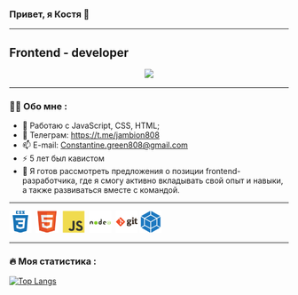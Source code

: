 ### Привет, я Костя 👋
---
## Frontend - developer

<div id="header" align="center">
  <img src="https://media.giphy.com/media/qgQUggAC3Pfv687qPC/giphy.gif" width="300"/>
</div>

---

### :man_technologist: Обо мне :

- 🌱 Работаю с JavaScript, CSS, HTML;
- 💬 Телеграм: https://t.me/jambion808
- 📫 E-mail: Constantine.green808@gmail.com
- ⚡ 5 лет был кавистом
- 📧 Я готов рассмотреть предложения о позиции frontend-разработчика, где я смогу активно вкладывать свой опыт и навыки, а также развиваться вместе с командой.


---

<div>
  <img src="https://github.com/devicons/devicon/blob/master/icons/css3/css3-plain-wordmark.svg"  title="CSS3" alt="CSS" width="40" height="40"/>&nbsp;
  <img src="https://github.com/devicons/devicon/blob/master/icons/html5/html5-original.svg" title="HTML5" alt="HTML" width="40" height="40"/>&nbsp;
  <img src="https://github.com/devicons/devicon/blob/master/icons/javascript/javascript-original.svg" title="JavaScript" alt="JavaScript" width="40" height="40"/>&nbsp;
  <img src="https://github.com/devicons/devicon/blob/master/icons/nodejs/nodejs-original-wordmark.svg" title="NodeJS" alt="NodeJS" width="40" height="40"/>&nbsp;
  <img src="https://github.com/devicons/devicon/blob/master/icons/git/git-original-wordmark.svg" title="Git" **alt="Git" width="40" height="40"/>
  <img src="https://github.com/devicons/devicon/blob/master/icons/webpack/webpack-plain.svg" title="Webpack" **alt="Webpack" width="40" height="40"/>
</div>

---


### :fire: Моя статистика :

[![Top Langs](https://github-readme-stats.vercel.app/api/top-langs/?username=Jambion808&layout=compact&theme=vision-friendly-dark)](https://github.com/anuraghazra/github-readme-stats)
<!--
**Jambion808/Jambion808** is a ✨ _special_ ✨ repository because its `README.md` (this file) appears on your GitHub profile.

Here are some ideas to get you started:

- 🔭 I’m currently working on ...
- 🌱 I’m currently learning ...
- 👯 I’m looking to collaborate on ...
- 🤔 I’m looking for help with ...
- 💬 Ask me about ...
- 📫 How to reach me: ...
- 😄 Pronouns: ...
- ⚡ Fun fact: ...
-->
